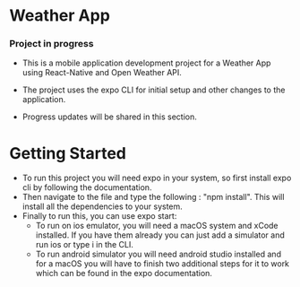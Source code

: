 # Weather App

### Project in progress

- This is a mobile application development project for a Weather App using React-Native and Open Weather API.
- The project uses the expo CLI for initial setup and other changes to the application.

- Progress updates will be shared in this section.

# Getting Started

- To run this project you will need expo in your system, so first install expo cli by following the documentation.
- Then navigate to the file and type the following : "npm install". This will install all the dependencies to your system.
- Finally to run this, you can use expo start:
  - To run on ios emulator, you will need a macOS system and xCode installed. If you have them already you can just add a simulator and run ios or type i in the CLI.
  - To run android simulator you will need android studio installed and for a macOS you will have to finish two additional steps for it to work which can be found in the expo documentation.
